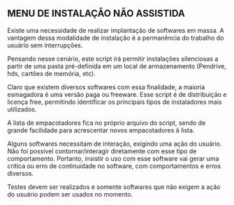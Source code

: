 MENU DE INSTALAÇÃO NÃO ASSISTIDA
----------------------

Existe uma necessidade de realizar implantação de softwares em massa. 
A vantagem dessa modalidade de instalação é a permanência do trabalho do usuário sem interrupções.

Pensando nesse cenário, este script irá permitir instalações silenciosas a partir de 
uma pasta pré-definida em um local de armazenamento (Pendrive, hds, cartões de memória, etc).

Claro que existem diversos softwares com essa finalidade, a maioria esmagadora é uma versão 
paga ou freeware. Esse script é de distribuição e licença free, permitindo identificar os 
principais tipos de instaladores mais utilizados.

A lista de empacotadores fica no próprio arquivo do script, sendo de grande facilidade para 
acrescentar novos empacotadores â lista.

Alguns softwares necessitam de interação, exigindo uma ação do usuário. Não foi possível contornar/interagir diretamente com esse tipo de comportamento.
Portanto, insistir o uso com esse software vai gerar uma crítica ou erro de continuidade no software, com comportamentos e erros diversos.

Testes devem ser realizados e somente softwares que não exigem a ação do usuário podem ser usados no momento.


